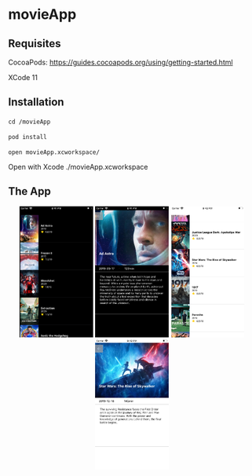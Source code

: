 # movieApp

## Requisites

CocoaPods: https://guides.cocoapods.org/using/getting-started.html

XCode 11

## Installation

`cd /movieApp`

`pod install`

`open movieApp.xcworkspace/`

Open with Xcode ./movieApp.xcworkspace

## The App

<p align="center">
<img src="./Screenshots/Simulator%20Screen%20Shot%20-%20iPhone%20SE%20(2nd%20generation)%20-%202020-05-13%20at%2020.41.48.png" width="150">

<img src="./Screenshots/Simulator%20Screen%20Shot%20-%20iPhone%20SE%20(2nd%20generation)%20-%202020-05-13%20at%2020.41.54.png" width="150">

<img src="./Screenshots/Simulator%20Screen%20Shot%20-%20iPhone%20SE%20(2nd%20generation)%20-%202020-05-13%20at%2020.42.35.png" width="150">

<img src="./Screenshots/Simulator%20Screen%20Shot%20-%20iPhone%20SE%20(2nd%20generation)%20-%202020-05-13%20at%2020.42.39.png" width="150">
</p>
